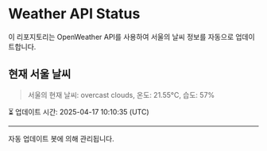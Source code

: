 
# Weather API Status

이 리포지토리는 OpenWeather API를 사용하여 서울의 날씨 정보를 자동으로 업데이트합니다.

## 현재 서울 날씨
> 서울의 현재 날씨: overcast clouds, 온도: 21.55°C, 습도: 57%

⏳ 업데이트 시간: 2025-04-17 10:10:35 (UTC)

---
자동 업데이트 봇에 의해 관리됩니다.

